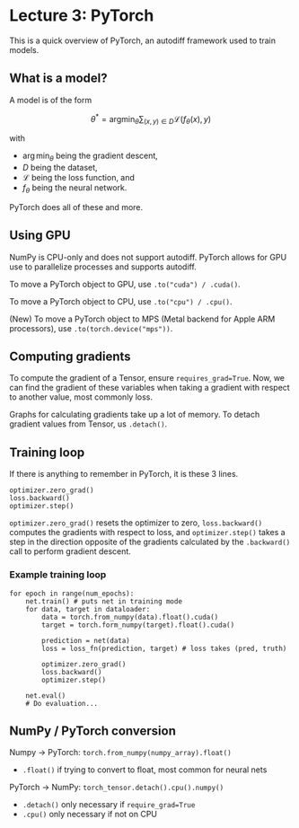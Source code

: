 # Lecture 3: PyTorch

This is a quick overview of PyTorch, an autodiff framework used to train models.

## What is a model?

A model is of the form

$$\theta^* = \text{argmin}_\theta \sum_{(x, y) \in D}\mathcal{L}(f_\theta(x), y)$$

with

- $\arg \min_\theta$ being the gradient descent,
- $D$ being the dataset,
- $\mathcal{L}$ being the loss function, and
- $f_\theta$ being the neural network.

PyTorch does all of these and more.

## Using GPU

NumPy is CPU-only and does not support autodiff. PyTorch allows for GPU use to parallelize processes and supports autodiff.

To move a PyTorch object to GPU, use `.to("cuda") / .cuda()`.

To move a PyTorch object to CPU, use `.to("cpu") / .cpu()`.

(New) To move a PyTorch object to MPS (Metal backend for Apple ARM processors), use `.to(torch.device("mps"))`.

## Computing gradients

To compute the gradient of a Tensor, ensure `requires_grad=True`. Now, we can find the gradient of these variables when taking a gradient with respect to another value, most commonly loss.

Graphs for calculating gradients take up a lot of memory. To detach gradient values from Tensor, us `.detach()`.

## Training loop

If there is anything to remember in PyTorch, it is these 3 lines.

```
optimizer.zero_grad()
loss.backward()
optimizer.step()
```

`optimizer.zero_grad()` resets the optimizer to zero, `loss.backward()` computes the gradients with respect to loss, and `optimizer.step()` takes a step in the direction opposite of the gradients calculated by the `.backward()` call to perform gradient descent.

### Example training loop

```
for epoch in range(num_epochs):
    net.train() # puts net in training mode
    for data, target in dataloader:
        data = torch.from_numpy(data).float().cuda()
        target = torch.form_numpy(target).float().cuda()

        prediction = net(data)
        loss = loss_fn(prediction, target) # loss takes (pred, truth)

        optimizer.zero_grad()
        loss.backward()
        optimizer.step()

    net.eval()
    # Do evaluation...
```

## NumPy / PyTorch conversion

Numpy -> PyTorch: `torch.from_numpy(numpy_array).float()`

- `.float()` if trying to convert to float, most common for neural nets

PyTorch -> NumPy: `torch_tensor.detach().cpu().numpy()`

- `.detach()` only necessary if `require_grad=True`
- `.cpu()` only necessary if not on CPU
